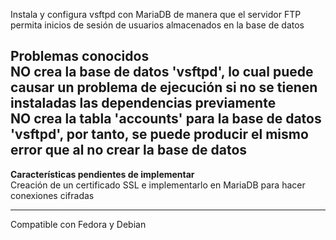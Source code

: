 Instala y configura vsftpd con MariaDB de manera que el servidor FTP permita inicios de sesión de usuarios almacenados en la base de datos

<b>Problemas conocidos</b><br>
  NO crea la base de datos 'vsftpd', lo cual puede causar un problema de ejecución si no se tienen instaladas las dependencias previamente<br>
  NO crea la tabla 'accounts' para la base de datos 'vsftpd', por tanto, se puede producir el mismo error que al no crear la base de datos<br>
-------------------
<b>Características pendientes de implementar</b><br>
  Creación de un certificado SSL e implementarlo en MariaDB para hacer conexiones cifradas
  
-------------------
Compatible con Fedora y Debian
